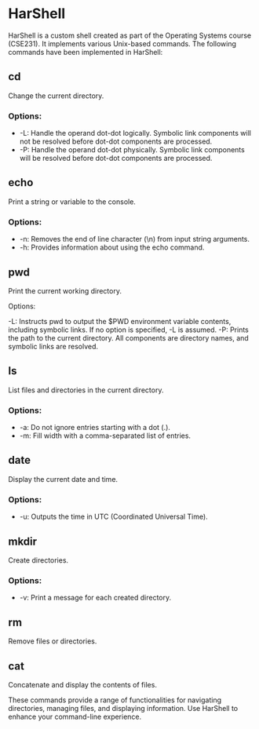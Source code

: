 # HarShell

HarShell is a custom shell created as part of the Operating Systems course (CSE231). It implements various Unix-based commands. The following commands have been implemented in HarShell:

## cd
Change the current directory.

### Options:

- -L: Handle the operand dot-dot logically. Symbolic link components will not be resolved before dot-dot components are processed.
- -P: Handle the operand dot-dot physically. Symbolic link components will be resolved before dot-dot components are processed.


## echo
Print a string or variable to the console.

### Options:

- -n: Removes the end of line character (\n) from input string arguments.
- -h: Provides information about using the echo command.

## pwd
Print the current working directory.

Options:

-L: Instructs pwd to output the $PWD environment variable contents, including symbolic links. If no option is specified, -L is assumed.
-P: Prints the path to the current directory. All components are directory names, and symbolic links are resolved.
## ls
List files and directories in the current directory.

### Options:

- -a: Do not ignore entries starting with a dot (.).
- -m: Fill width with a comma-separated list of entries.
## date
Display the current date and time.

### Options:

- -u: Outputs the time in UTC (Coordinated Universal Time).
## mkdir
Create directories.

### Options:

- -v: Print a message for each created directory.
## rm
Remove files or directories.

## cat
Concatenate and display the contents of files.

These commands provide a range of functionalities for navigating directories, managing files, and displaying information. Use HarShell to enhance your command-line experience.
